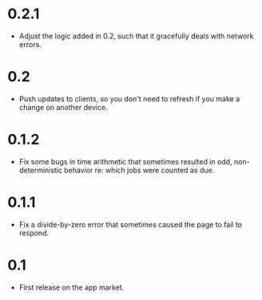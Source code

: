 # 0.2.1

- Adjust the logic added in 0.2, such that it gracefully deals with
  network errors.

# 0.2

- Push updates to clients, so you don't need to refresh if you make
  a change on another device.

# 0.1.2

- Fix some bugs in time arithmetic that sometimes resulted in odd,
  non-deterministic behavior re: which jobs were counted as due.

# 0.1.1

- Fix a divide-by-zero error that sometimes caused the page to fail to
  respond.

# 0.1

- First release on the app market.
